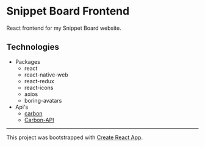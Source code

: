 # Snippet Board Frontend

React frontend for my Snippet Board website.

## Technologies
- Packages
	- react
	- react-native-web
	- react-redux
	- react-icons
	- axios
	- boring-avatars
- Api's
	- [carbon](https://carbon.now.sh/7a7ba518267028d7cd1f13dee837650d)
	- [Carbon-API](https://github.com/cyberboysumanjay/Carbon-API)

---

This project was bootstrapped with [Create React App](https://github.com/facebook/create-react-app).

